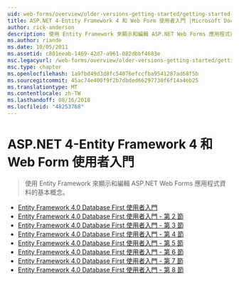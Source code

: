 ```yaml
---
uid: web-forms/overview/older-versions-getting-started/getting-started-with-ef/index
title: ASP.NET 4-Entity Framework 4 和 Web Form 使用者入門 |Microsoft Docs
author: rick-anderson
description: 使用 Entity Framework 來顯示和編輯 ASP.NET Web Forms 應用程式資料的基本概念。
ms.author: riande
ms.date: 10/05/2011
ms.assetid: c801eeab-1469-42d7-a961-082dbbf4683e
msc.legacyurl: /web-forms/overview/older-versions-getting-started/getting-started-with-ef
msc.type: chapter
ms.openlocfilehash: 1a9fbd49d3d8fc54076efccfba9541287ad68f5b
ms.sourcegitcommit: 45ac74e400f9f2b7dbded66297730f6f14a4eb25
ms.translationtype: MT
ms.contentlocale: zh-TW
ms.lasthandoff: 08/16/2018
ms.locfileid: "48253768"
---
```

<a name="aspnet-4---getting-started-with-entity-framework-4-and-web-forms"></a>ASP.NET 4-Entity Framework 4 和 Web Form 使用者入門
====================
> 使用 Entity Framework 來顯示和編輯 ASP.NET Web Forms 應用程式資料的基本概念。


- [Entity Framework 4.0 Database First 使用者入門](the-entity-framework-and-aspnet-getting-started-part-1.md)
- [Entity Framework 4.0 Database First 使用者入門 - 第 2 節](the-entity-framework-and-aspnet-getting-started-part-2.md)
- [Entity Framework 4.0 Database First 使用者入門 - 第 3 節](the-entity-framework-and-aspnet-getting-started-part-3.md)
- [Entity Framework 4.0 Database First 使用者入門 - 第 4 節](the-entity-framework-and-aspnet-getting-started-part-4.md)
- [Entity Framework 4.0 Database First 使用者入門 - 第 5 節](the-entity-framework-and-aspnet-getting-started-part-5.md)
- [Entity Framework 4.0 Database First 使用者入門 - 第 6 節](the-entity-framework-and-aspnet-getting-started-part-6.md)
- [Entity Framework 4.0 Database First 使用者入門 - 第 7 節](the-entity-framework-and-aspnet-getting-started-part-7.md)
- [Entity Framework 4.0 Database First 使用者入門 - 第 8 節](the-entity-framework-and-aspnet-getting-started-part-8.md)
